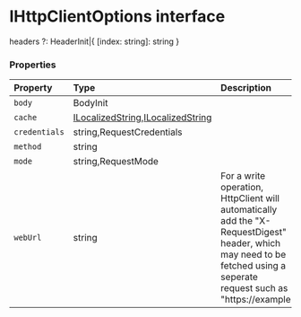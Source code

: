 # IHttpClientOptions interface

headers ?: HeaderInit|{ [index: string]: string }



### Properties

| Property	   | Type	| Description|
|:-------------|:-------|:-----------|
|`body`      | BodyInit |  |
|`cache`      | [ILocalizedString](ILocalizedString.md),[ILocalizedString](ILocalizedString.md) |  |
|`credentials`      | string,RequestCredentials |  |
|`method`      | string |  |
|`mode`      | string,RequestMode |  |
|`webUrl`      | string | For a write operation, HttpClient will automatically add the  "X-RequestDigest" header, which may need to be fetched using a seperate  request such as "https://example |




